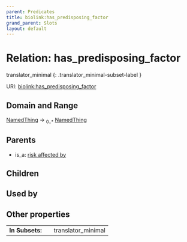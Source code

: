 ```yaml
---
parent: Predicates
title: biolink:has_predisposing_factor
grand_parent: Slots
layout: default
---
```


# Relation: has_predisposing_factor

translator_minimal
{: .translator_minimal-subset-label }




URI: [biolink:has_predisposing_factor](https://w3id.org/biolink/has_predisposing_factor)

## Domain and Range

[NamedThing](NamedThing.md) ->  <sub>0..\*</sub> [NamedThing](NamedThing.md)

## Parents

 *  is_a: [risk affected by](risk_affected_by.md)

## Children


## Used by


## Other properties

|  |  |  |
| --- | --- | --- |
| **In Subsets:** | | translator_minimal |

